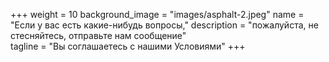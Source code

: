 +++
weight = 10
background_image = "images/asphalt-2.jpeg"
name = "Если у вас есть какие-нибудь вопросы," 
description = "пожалуйста, не стесняйтесь, отправьте нам сообщение"   
tagline = "Вы соглашаетесь с нашими Условиями"
+++




